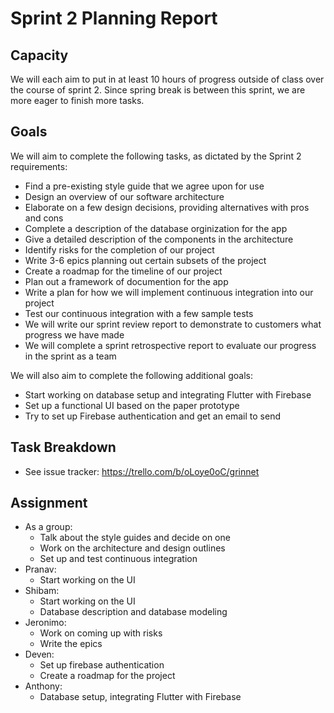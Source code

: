 # Sprint 2 Planning Report

## Capacity
We will each aim to put in at least 10 hours of progress outside of class over the course of sprint 2. Since spring break is between this sprint, we are more eager to finish more tasks.

## Goals
We will aim to complete the following tasks, as dictated by the Sprint 2 requirements:
- Find a pre-existing style guide that we agree upon for use
- Design an overview of our software architecture
- Elaborate on a few design decisions, providing alternatives with pros and cons
- Complete a description of the database orginization for the app
- Give a detailed description of the components in the architecture
- Identify risks for the completion of our project
- Write 3-6 epics planning out certain subsets of the project 
- Create a roadmap for the timeline of our project
- Plan out a framework of documention for the app
- Write a plan for how we will implement continuous integration into our project
- Test our continuous integration with a few sample tests
- We will write our sprint review report to demonstrate to customers what progress we have made
- We will complete a sprint retrospective report to evaluate our progress in the sprint as a team

We will also aim to complete the following additional goals:
- Start working on database setup and integrating Flutter with Firebase
- Set up a functional UI based on the paper prototype
- Try to set up Firebase authentication and get an email to send


## Task Breakdown
- See issue tracker: https://trello.com/b/oLoye0oC/grinnet

## Assignment
- As a group:
    - Talk about the style guides and decide on one
    - Work on the architecture and design outlines
    - Set up and test continuous integration
- Pranav:
    - Start working on the UI
- Shibam:
    - Start working on the UI
    - Database description and database modeling
- Jeronimo:
    - Work on coming up with risks
    - Write the epics
- Deven:
    - Set up firebase authentication
    - Create a roadmap for the project
- Anthony:
    - Database setup, integrating Flutter with Firebase
